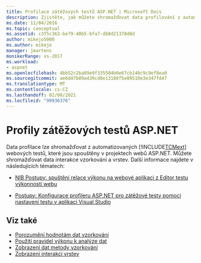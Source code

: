 ```yaml
---
title: Profilace zátěžových testů ASP.NET | Microsoft Docs
description: Zjistěte, jak můžete shromažďovat data profilování z automatizovaných Microsoft Test Manager webových testů, které spouštíte v projektech webů ASP.NET.
ms.date: 11/04/2016
ms.topic: conceptual
ms.assetid: c3f5c363-be79-40b5-bfa7-db8d21378d8d
author: mikejo5000
ms.author: mikejo
manager: jmartens
monikerRange: vs-2017
ms.workload:
- aspnet
ms.openlocfilehash: 4bb52c2ba89e9f335504b0e67cb140c9c9ef8ea0
ms.sourcegitcommit: ae6d47b09a439cd0e13180f5e89510e3e347fd47
ms.translationtype: MT
ms.contentlocale: cs-CZ
ms.lasthandoff: 02/08/2021
ms.locfileid: "99936376"
---
```

# <a name="profile-aspnet-load-tests"></a>Profily zátěžových testů ASP.NET
Data profilace lze shromažďovat z automatizovaných [!INCLUDE[TCMext](../misc/includes/tcmext_md.md)] webových testů, které jsou spouštěny v projektech webů ASP.NET. Můžete shromažďovat data interakce vzorkování a vrstev. Další informace najdete v následujících tématech:

- [NIB Postupy: spuštění relace výkonu na webové aplikaci z Editor testu výkonnosti webu](/previous-versions/ff356203(v=vs.100))

- [Postupy: Konfigurace profileru ASP.NET pro zátěžové testy pomocí nastavení testu v aplikaci Visual Studio](/previous-versions/dd504817(v=vs.140))

## <a name="see-also"></a>Viz také
- [Porozumění hodnotám dat vzorkování](../profiling/understanding-sampling-data-values.md)
- [Použití pravidel výkonu k analýze dat](../profiling/using-performance-rules-to-analyze-data.md)
- [Zobrazení dat metody vzorkování](../profiling/profiler-sampling-method-data-views.md)
- [Zobrazení interakcí vrstev](../profiling/tier-interactions-view.md)